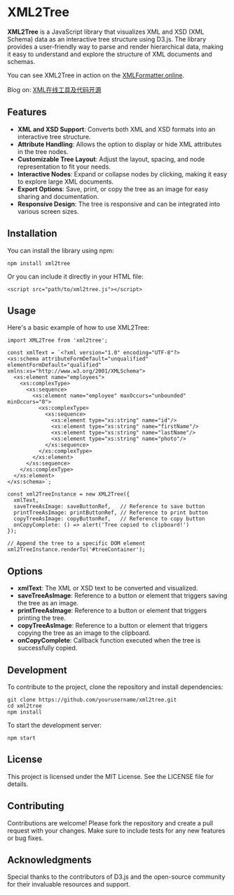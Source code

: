 # XML2Tree

**XML2Tree** is a JavaScript library that visualizes XML and XSD (XML Schema) data as an interactive tree structure using D3.js. The library provides a user-friendly way to parse and render hierarchical data, making it easy to understand and explore the structure of XML documents and schemas.

You can see XML2Tree in action on the [XMLFormatter.online](https://xmlformatter.online/).

Blog on: [XML在线工具及代码开源](https://chenwenguan.com/xml-online-tool-and-opensource/)

## Features

- **XML and XSD Support**: Converts both XML and XSD formats into an interactive tree structure.
- **Attribute Handling**: Allows the option to display or hide XML attributes in the tree nodes.
- **Customizable Tree Layout**: Adjust the layout, spacing, and node representation to fit your needs.
- **Interactive Nodes**: Expand or collapse nodes by clicking, making it easy to explore large XML documents.
- **Export Options**: Save, print, or copy the tree as an image for easy sharing and documentation.
- **Responsive Design**: The tree is responsive and can be integrated into various screen sizes.

## Installation

You can install the library using npm:
```
npm install xml2tree
```
Or you can include it directly in your HTML file:
```
<script src="path/to/xml2tree.js"></script>
```

## Usage
Here's a basic example of how to use XML2Tree:
```
import XML2Tree from 'xml2tree';

const xmlText = `<?xml version="1.0" encoding="UTF-8"?>
<xs:schema attributeFormDefault="unqualified" elementFormDefault="qualified" xmlns:xs="http://www.w3.org/2001/XMLSchema">
  <xs:element name="employees">
    <xs:complexType>
      <xs:sequence>
        <xs:element name="employee" maxOccurs="unbounded" minOccurs="0">
          <xs:complexType>
            <xs:sequence>
              <xs:element type="xs:string" name="id"/>
              <xs:element type="xs:string" name="firstName"/>
              <xs:element type="xs:string" name="lastName"/>
              <xs:element type="xs:string" name="photo"/>
            </xs:sequence>
          </xs:complexType>
        </xs:element>
      </xs:sequence>
    </xs:complexType>
  </xs:element>
</xs:schema>`;

const xml2TreeInstance = new XML2Tree({
  xmlText,
  saveTreeAsImage: saveButtonRef,   // Reference to save button
  printTreeAsImage: printButtonRef, // Reference to print button
  copyTreeAsImage: copyButtonRef,   // Reference to copy button
  onCopyComplete: () => alert('Tree copied to clipboard!')
});

// Append the tree to a specific DOM element
xml2TreeInstance.renderTo('#treeContainer');
```

## Options

- **xmlText**: The XML or XSD text to be converted and visualized.
- **saveTreeAsImage**: Reference to a button or element that triggers saving the tree as an image.
- **printTreeAsImage**: Reference to a button or element that triggers printing the tree.
- **copyTreeAsImage**: Reference to a button or element that triggers copying the tree as an image to the clipboard.
- **onCopyComplete**: Callback function executed when the tree is successfully copied.

## Development
To contribute to the project, clone the repository and install dependencies:
```
git clone https://github.com/yourusername/xml2tree.git
cd xml2tree
npm install
```

To start the development server:
```
npm start
```
## License
This project is licensed under the MIT License. See the LICENSE file for details.

## Contributing
Contributions are welcome! Please fork the repository and create a pull request with your changes. Make sure to include tests for any new features or bug fixes.

## Acknowledgments
Special thanks to the contributors of D3.js and the open-source community for their invaluable resources and support.






